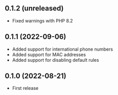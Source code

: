 ## 0.1.2 (unreleased)

- Fixed warnings with PHP 8.2

## 0.1.1 (2022-09-06)

- Added support for international phone numbers
- Added support for MAC addresses
- Added support for disabling default rules

## 0.1.0 (2022-08-21)

- First release

